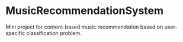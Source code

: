 # MusicRecommendationSystem
Mini project for content-based music recommendation based on user-specific classification problem. 

